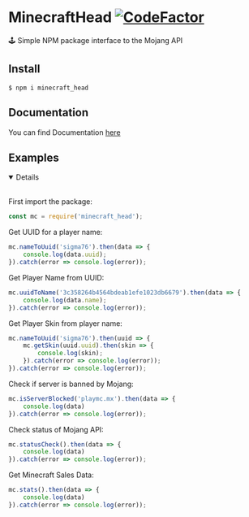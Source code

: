 # MinecraftHead [![CodeFactor](https://www.codefactor.io/repository/github/basicprogrammer10/minecrafthead/badge)](https://www.codefactor.io/repository/github/basicprogrammer10/minecrafthead)
🕹 Simple NPM package interface to the Mojang API 

## Install

```console
$ npm i minecraft_head
```

## Documentation
You can find Documentation [here](https://github.com/Basicprogrammer10/MinecraftHead/wiki)

## Examples
<details open>
<br>

First import the package:

```javascript
const mc = require('minecraft_head');
```

Get UUID for a player name:
```javascript
mc.nameToUuid('sigma76').then(data => {
    console.log(data.uuid);
}).catch(error => console.log(error));
```

Get Player Name from UUID:
```javascript
mc.uuidToName('3c358264b4564bdeab1efe1023db6679').then(data => {
    console.log(data.name);
}).catch(error => console.log(error));
```

Get Player Skin from player name:
```javascript
mc.nameToUuid('sigma76').then(uuid => {
    mc.getSkin(uuid.uuid).then(skin => {
        console.log(skin);
    }).catch(error => console.log(error));
}).catch(error => console.log(error));
```

Check if server is banned by Mojang:
```javascript
mc.isServerBlocked('playmc.mx').then(data => {
    console.log(data)
}).catch(error => console.log(error));
```

Check status of Mojang API:
```javascript
mc.statusCheck().then(data => {
    console.log(data)
}).catch(error => console.log(error));
```

Get Minecraft Sales Data:
```javascript
mc.stats().then(data => {
    console.log(data)
}).catch(error => console.log(error));
```

